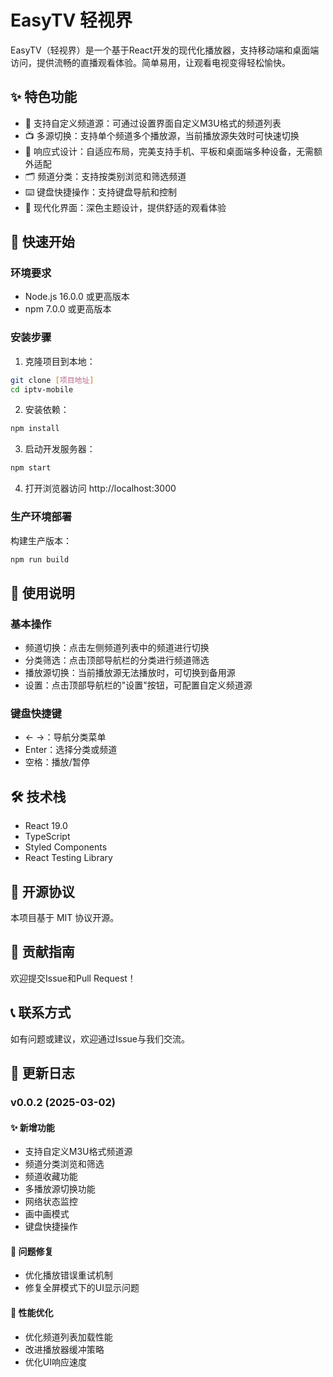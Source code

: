 # EasyTV 轻视界

EasyTV（轻视界）是一个基于React开发的现代化播放器，支持移动端和桌面端访问，提供流畅的直播观看体验。简单易用，让观看电视变得轻松愉快。

## ✨ 特色功能

- 🎯 支持自定义频道源：可通过设置界面自定义M3U格式的频道列表
- 📺 多源切换：支持单个频道多个播放源，当前播放源失效时可快速切换
- 📱 响应式设计：自适应布局，完美支持手机、平板和桌面端多种设备，无需额外适配
- 🗂️ 频道分类：支持按类别浏览和筛选频道
- ⌨️ 键盘快捷操作：支持键盘导航和控制
- 🎨 现代化界面：深色主题设计，提供舒适的观看体验

## 🚀 快速开始

### 环境要求

- Node.js 16.0.0 或更高版本
- npm 7.0.0 或更高版本

### 安装步骤

1. 克隆项目到本地：
```bash
git clone [项目地址]
cd iptv-mobile
```

2. 安装依赖：
```bash
npm install
```

3. 启动开发服务器：
```bash
npm start
```

4. 打开浏览器访问 http://localhost:3000

### 生产环境部署

构建生产版本：
```bash
npm run build
```

## 📖 使用说明

### 基本操作

- 频道切换：点击左侧频道列表中的频道进行切换
- 分类筛选：点击顶部导航栏的分类进行频道筛选
- 播放源切换：当前播放源无法播放时，可切换到备用源
- 设置：点击顶部导航栏的"设置"按钮，可配置自定义频道源

### 键盘快捷键

- ← →：导航分类菜单
- Enter：选择分类或频道
- 空格：播放/暂停

## 🛠 技术栈

- React 19.0
- TypeScript
- Styled Components
- React Testing Library

## 📄 开源协议

本项目基于 MIT 协议开源。

## 🤝 贡献指南

欢迎提交Issue和Pull Request！

## 📞 联系方式

如有问题或建议，欢迎通过Issue与我们交流。

## 📝 更新日志

### v0.0.2 (2025-03-02)

#### ✨ 新增功能
- 支持自定义M3U格式频道源
- 频道分类浏览和筛选
- 频道收藏功能
- 多播放源切换功能
- 网络状态监控
- 画中画模式
- 键盘快捷操作

#### 🐛 问题修复
- 优化播放错误重试机制
- 修复全屏模式下的UI显示问题

#### 🚀 性能优化
- 优化频道列表加载性能
- 改进播放器缓冲策略
- 优化UI响应速度

